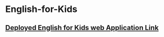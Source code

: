 # English-for-Kids

## [Deployed English for Kids web Application Link](https://lucasbilbao.github.io/English-for-Kids/main/main.html)
